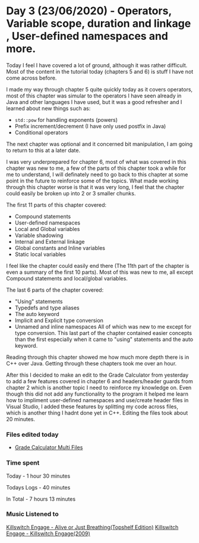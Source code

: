 # Day 3 (23/06/2020) - Operators, Variable scope, duration and linkage , User-defined namespaces and more.
Today I feel I have covered a lot of ground, although it was rather difficult. Most of the content in the tutorial today (chapters 5 and 6) is stuff I have not come across before.

I made my way through chapter 5 quite quickly today as it covers operators, most of this chapter was simular to the operators I have seen already in Java and other languages I have used, but it was a good refresher and I learned about new things such as:

* `std::pow` for handling exponents (powers)
* Prefix increment/decrement (I have only used postfix in Java)
* Conditional operators

The next chapter was optional and it concerned bit manipulation, I am going to return to this at a later date.

I was very underprepared for chapter 6, most of what was covered in this chapter was new to me, a few of the parts of this chapter took a while for me to understand, I will definately need to go back to this chapter at some point in the future to reinforce some of the topics. What made working through this chapter worse is that it was very long, I feel that the chapter could easily be broken up into 2 or 3 smaller chunks.

The first 11 parts of this chapter covered:
* Compound statements
* User-defined namespaces
* Local and Global variables
* Variable shadowing
* Internal and External linkage
* Global constants and Inline variables
* Static local variables

I feel like the chapter could easily end there (The 11th part of the chapter is even a summary of the first 10 parts). Most of this was new to me, all except Compound statements and local/global variables.

The last 6 parts of the chapter covered:
* "Using" statements
* Typedefs and type aliases
* The auto keyword
* Implicit and Explicit type conversion
* Unnamed and inline namespaces
All of which was new to me except for type conversion. This last part of the chapter contained easier concepts than the first especially when it came to "using" statements and the auto keyword.

Reading through this chapter showed me how much more depth there is in C++ over Java. Getting through these chapters took me over an hour.

After this I decided to make an edit to the Grade Calculator from yesterday to add a few features covered in chapter 6 and headers/header guards from chapter 2 which is another topic I need to reinforce my knowledge on. Even though this did not add any functionality to the program it helped me learn how to impliment user-defined namespaces and use/create header files in Visual Studio, I added these features by splitting my code across files, which is another thing I hadnt done yet in C++. Editing the files took about 20 minutes.

### Files edited today
* [Grade Calculator Multi Files](https://github.com/ZenoxSphere/ZS_100_Days_Of_Code/blob/master/Code/Grade_Calculator_Multi_Files/Grade_Calculator_Multi_Files)
### Time spent
Today - 1 hour 30 minutes

Todays Logs - 40 minutes

In Total - 7 hours 13  minutes
### Music Listened to
[Killswitch Engage - Alive or Just Breathing(Topshelf Edition)](https://open.spotify.com/album/7BFo7PKlK9oCPJVPEzNJy7?si=dOf2Jca3TcC7jln7JCIzeQ)
[Killswitch Engage - Killswitch Engage(2009)](https://open.spotify.com/album/0Vj4E53uI59Q4hnxiIpZrl?si=l2fMFpyYQa2kMygay1atxw)